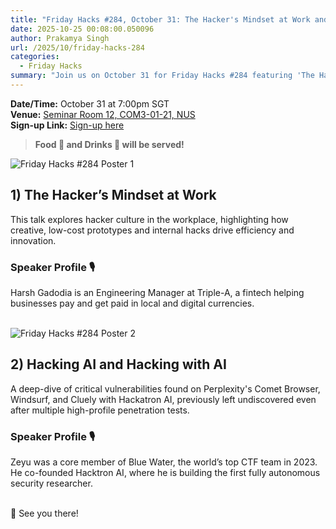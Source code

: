 ```yaml
---
title: "Friday Hacks #284, October 31: The Hacker's Mindset at Work and Hacking with AI"
date: 2025-10-25 00:08:00.050096
author: Prakamya Singh
url: /2025/10/friday-hacks-284
categories:
  - Friday Hacks
summary: "Join us on October 31 for Friday Hacks #284 featuring 'The Hacker's Mindset at Work' and 'Hacking AI and Hacking with AI'. Don't miss out on food, drinks, and insightful discussions!"
---
```


**Date/Time:** October 31 at 7:00pm SGT<br />
**Venue:** <a href="https://nusmods.com/venues/COM3-01-21">Seminar Room 12, COM3-01-21, NUS</a><br />
**Sign-up Link:** [Sign-up here](https://luma.com/7cuaysys)<br />

> **Food 🍕 and Drinks 🧋 will be served!**

<img src="/img/2025/fh/284-1.jpeg" alt="Friday Hacks #284 Poster 1" /><br />

## 1) The Hacker’s Mindset at Work

This talk explores hacker culture in the workplace, highlighting how creative, low-cost prototypes and internal hacks drive efficiency and innovation.

### Speaker Profile 🎙️️

Harsh Gadodia is an Engineering Manager at Triple-A, a fintech helping businesses pay and get paid in local and digital currencies.
<br /><br />

<img src="/img/2025/fh/284-2.jpeg" alt="Friday Hacks #284 Poster 2" /><br />

## 2) Hacking AI and Hacking with AI

A deep-dive of critical vulnerabilities found on Perplexity's Comet Browser, Windsurf, and Cluely with Hackatron AI, previously left undiscovered even after multiple high-profile penetration tests.

### Speaker Profile 🎙️️

Zeyu was a core member of Blue Water, the world’s top CTF team in 2023. He co-founded Hacktron AI, where he is building the first fully autonomous security researcher.
<br /><br />

👋 See you there!
